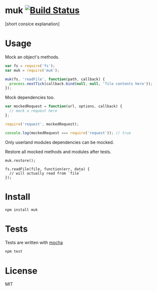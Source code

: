 # muk [![Build Status](https://secure.travis-ci.org/fent/node-muk.png)](http://travis-ci.org/fent/node-muk)

[short consice explanation]


# Usage

Mock an object's methods.

```js
var fs = require('fs');
var muk = require('muk');

muk(fs, 'readFile', function(path, callback) {
  process.nextTick(callback.bind(null, null, 'file contents here'));
});
```

Mock dependencies too.

```js
var mockedRequest = function(url, options, callback) {
  // mock a request here
};

require('request', mockedRequest);

console.log(mockedRequest === require('request')); // true
```

Only userland modules dependencies can be mocked.

Restore all mocked methods and modules after tests.

```
muk.restore();

fs.readFile(file, function(err, data) {
  // will actually read from `file`
});
```


# Install

    npm install muk


# Tests
Tests are written with [mocha](http://visionmedia.github.com/mocha/)

```bash
npm test
```

# License
MIT
